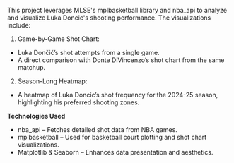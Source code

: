 This project leverages MLSE's mplbasketball library and nba_api to analyze and visualize Luka Doncic's shooting performance. The visualizations include:
1. Game-by-Game Shot Chart:
* Luka Dončić’s shot attempts from a single game.
* A direct comparison with Donte DiVincenzo’s shot chart from the same matchup.

2. Season-Long Heatmap:
* A heatmap of Luka Doncic’s shot frequency for the 2024-25 season, highlighting his preferred shooting zones.

**Technologies Used**
* nba_api – Fetches detailed shot data from NBA games.
* mplbasketball – Used for basketball court plotting and shot chart visualizations.
* Matplotlib & Seaborn – Enhances data presentation and aesthetics.
